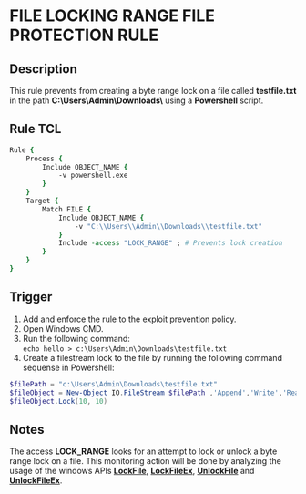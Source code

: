 # FILE LOCKING RANGE FILE PROTECTION RULE

## Description
This rule prevents from creating a byte range lock on a file called **testfile.txt** in the path **C:\\Users\\Admin\\Downloads\\** using a **Powershell** script.

## Rule TCL
```tcl
Rule {
    Process {
        Include OBJECT_NAME {
            -v powershell.exe
        }
    }
    Target {
        Match FILE {
            Include OBJECT_NAME {
                -v "C:\\Users\\Admin\\Downloads\\testfile.txt"
            }
            Include -access "LOCK_RANGE" ; # Prevents lock creation
        }
    }
}
```

## Trigger
1. Add and enforce the rule to the exploit prevention policy.
1. Open Windows CMD.
1. Run the following command:<br>
`echo hello > c:\Users\Admin\Downloads\testfile.txt`
1. Create a filestream lock to the file by running the following command sequense in Powershell:<br>
```powershell
$filePath = "c:\Users\Admin\Downloads\testfile.txt"
$fileObject = New-Object IO.FileStream $filePath ,'Append','Write','Read'
$fileObject.Lock(10, 10)
```

## Notes
The access **LOCK_RANGE** looks for an attempt to lock or unlock a byte range lock on a file. This monitoring action will be done by analyzing the usage of the windows APIs [**LockFile**](https://docs.microsoft.com/es-es/windows/desktop/api/fileapi/nf-fileapi-lockfile), [**LockFileEx**](https://docs.microsoft.com/en-us/windows/desktop/api/fileapi/nf-fileapi-lockfileex), [**UnlockFile**](https://docs.microsoft.com/es-es/windows/desktop/api/fileapi/nf-fileapi-unlockfile) and [**UnlockFileEx**](https://docs.microsoft.com/es-es/windows/desktop/api/fileapi/nf-fileapi-unlockfileex).